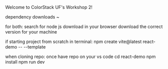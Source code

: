 Welcome to ColorStack UF's Workshop 2!

dependency downloads ~

for both:
search for node js download in your browser
download the correct version for your machine


if starting project from scratch in terminal:
npm create vite@latest react-demo -- --template

when cloning repo:
once have repo on your vs code
cd react-demo
npm install
npm run dev